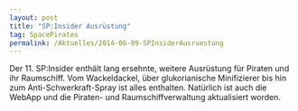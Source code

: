 ```yaml
---
layout: post
title: "SP:Insider Ausrüstung"
tag: SpacePirates
permalink: /Aktuelles/2014-06-09-SPInsiderAusruestung
---
```


Der 11. SP:Insider enthält lang ersehnte, weitere Ausrüstung für Piraten und ihr Raumschiff. Vom Wackeldackel, über glukorianische Minifizierer bis hin zum Anti-Schwerkraft-Spray ist alles enthalten. Natürlich ist auch die WebApp und die Piraten- und Raumschiffverwaltung aktualisiert worden.
